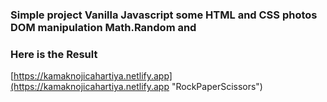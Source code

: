 ### Simple project Vanilla Javascript some HTML and CSS photos DOM manipulation  Math.Random and
### Here is the Result

[https://kamaknojicahartiya.netlify.app](https://kamaknojicahartiya.netlify.app "RockPaperScissors")